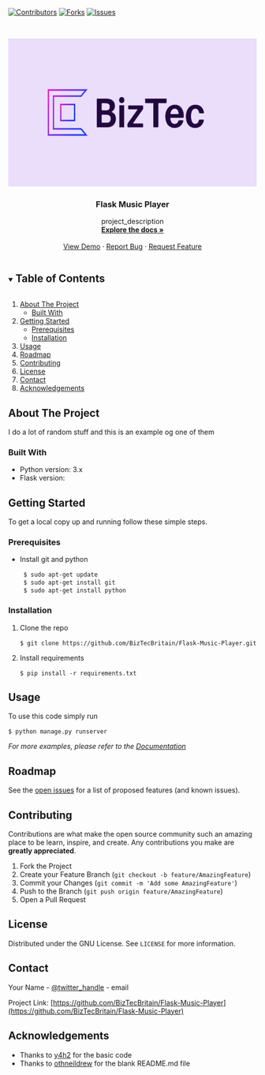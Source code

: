 [![Contributors][contributors-shield]][contributors-url]
[![Forks][forks-shield]][forks-url]
[![Issues][issues-shield]][issues-url]
<!--[![LinkedIn][linkedin-shield]][linkedin-url]-->



<br />
<p align="center">
  <a href="https://github.com/BizTecBritain/Flask-Music-Player">
    <img src="images/BizTec.png" alt="Logo" width="580" height="300">
  </a>

  <h3 align="center">Flask Music Player</h3>

  <p align="center">
    project_description
    <br />
    <a href="https://github.com/BizTecBritain/Flask-Music-Player"><strong>Explore the docs »</strong></a>
    <br />
    <br />
    <a href="https://github.com/BizTecBritain/Flask-Music-Player">View Demo</a>
    ·
    <a href="https://github.com/BizTecBritain/Flask-Music-Player/issues">Report Bug</a>
    ·
    <a href="https://github.com/BizTecBritain/Flask-Music-Player/issues">Request Feature</a>
  </p>
</p>



<details open="open">
  <summary><h2 style="display: inline-block">Table of Contents</h2></summary>
  <ol>
    <li>
      <a href="#about-the-project">About The Project</a>
      <ul>
        <li><a href="#built-with">Built With</a></li>
      </ul>
    </li>
    <li>
      <a href="#getting-started">Getting Started</a>
      <ul>
        <li><a href="#prerequisites">Prerequisites</a></li>
        <li><a href="#installation">Installation</a></li>
      </ul>
    </li>
    <li><a href="#usage">Usage</a></li>
    <li><a href="#roadmap">Roadmap</a></li>
    <li><a href="#contributing">Contributing</a></li>
    <li><a href="#license">License</a></li>
    <li><a href="#contact">Contact</a></li>
    <li><a href="#acknowledgements">Acknowledgements</a></li>
  </ol>
</details>



## About The Project

I do a lot of random stuff and this is an example og one of them


### Built With

* Python version: 3.x
* Flask version:



## Getting Started

To get a local copy up and running follow these simple steps.

### Prerequisites

* Install git and python
  ```
   $ sudo apt-get update
   $ sudo apt-get install git
   $ sudo apt-get install python
  ```

### Installation

1. Clone the repo
   ```
   $ git clone https://github.com/BizTecBritain/Flask-Music-Player.git
   ```
2. Install requirements
   ```
   $ pip install -r requirements.txt
   ```



## Usage

To use this code simply run
```
$ python manage.py runserver
```

_For more examples, please refer to the [Documentation](https://example.com)_



## Roadmap

See the [open issues](https://github.com/BizTecBritain/Flask-Music-Player/issues) for a list of proposed features (and known issues).



## Contributing

Contributions are what make the open source community such an amazing place to be learn, inspire, and create. Any contributions you make are **greatly appreciated**.

1. Fork the Project
2. Create your Feature Branch (`git checkout -b feature/AmazingFeature`)
3. Commit your Changes (`git commit -m 'Add some AmazingFeature'`)
4. Push to the Branch (`git push origin feature/AmazingFeature`)
5. Open a Pull Request



## License

Distributed under the GNU License. See `LICENSE` for more information.



## Contact

Your Name - [@twitter_handle](https://twitter.com/twitter_handle) - email

Project Link: [https://github.com/BizTecBritain/Flask-Music-Player](https://github.com/BizTecBritain/Flask-Music-Player) 



## Acknowledgements

* Thanks to [y4h2](https://github.com/y4h2/Flask-Music-Player) for the basic code
* Thanks to [othneildrew](https://github.com/othneildrew/Best-README-Template/blob/master/BLANK_README.md) for the blank README.md file

[contributors-shield]: https://img.shields.io/github/contributors/BizTecBritain/Flask-Music-Player.svg?style=for-the-badge
[contributors-url]: https://github.com/BizTecBritain/Flask-Music-Player/graphs/contributors
[forks-shield]: https://img.shields.io/github/forks/BizTecBritain/Flask-Music-Player.svg?style=for-the-badge
[forks-url]: https://github.com/BizTecBritain/Flask-Music-Player/network/members
[issues-shield]: https://img.shields.io/github/issues/BizTecBritain/Flask-Music-Player.svg?style=for-the-badge
[issues-url]: https://github.com/BizTecBritain/Flask-Music-Player/issues
[linkedin-shield]: https://img.shields.io/badge/-LinkedIn-black.svg?style=for-the-badge&logo=linkedin&colorB=555
[linkedin-url]: https://linkedin.com/in/othneildrew
